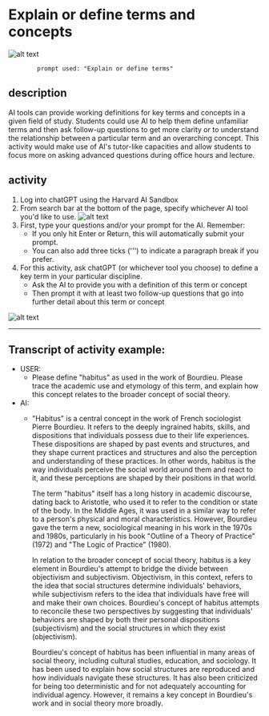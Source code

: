 # Explain or define terms and concepts

![alt text](https://files.slack.com/files-pri/T0HTW3H0V-F060A220G31/oueeeeeee.png?pub_secret=24b57cbd4a)

            prompt used: "Explain or define terms"
            
## description
AI tools can provide working definitions for key terms and concepts in a given field of study. Students could use AI to help them define unfamiliar terms and then ask follow-up questions to get more clarity or to understand the relationship between a particular term and an overarching concept. This activity would make use of AI's tutor-like capacities and allow students to focus more on asking advanced questions during office hours and lecture.

## activity
1. Log into chatGPT using the Harvard AI Sandbox
2. From search bar at the bottom of the page, specify whichever AI tool you'd like to use.
![alt text](https://files.slack.com/files-pri/T0HTW3H0V-F060SAFF0TE/video_to_gif__5_..gif?pub_secret=b0169f7439)
4. First, type your questions and/or your prompt for the AI. Remember: 
    * If you only hit Enter or Return, this will automatically submit your prompt. 
    * You can also add three ticks (''') to indicate a paragraph break if you prefer.
5. For this activity, ask chatGPT (or whichever tool you choose) to define a key term in your particular discipline. 
    * Ask the AI to provide you with a definition of this term or concept
    * Then prompt it with at least two follow-up questions that go into further detail about this term or concept

![alt text](https://files.slack.com/files-pri/T0HTW3H0V-F060AD4TEMV/screenshot_2023-10-11_at_1.42.09_pm.png?pub_secret=5c249790c0)


--- 

## Transcript of activity example:

* USER:
    * Please define "habitus" as used in the work of  Bourdieu. Please trace the academic use and etymology of this term, and explain how this concept relates to the broader concept of social theory.
* AI: 
    * "Habitus" is a central concept in the work of French sociologist Pierre Bourdieu. It refers to the deeply ingrained habits, skills, and dispositions that individuals possess due to their life experiences. These dispositions are shaped by past events and structures, and they shape current practices and structures and also the perception and understanding of these practices. In other words, habitus is the way individuals perceive the social world around them and react to it, and these perceptions are shaped by their positions in that world.

        The term "habitus" itself has a long history in academic discourse, dating back to Aristotle, who used it to refer to the condition or state of the body. In the Middle Ages, it was used in a similar way to refer to a person's physical and moral characteristics. However, Bourdieu gave the term a new, sociological meaning in his work in the 1970s and 1980s, particularly in his book "Outline of a Theory of Practice" (1972) and "The Logic of Practice" (1980).

        In relation to the broader concept of social theory, habitus is a key element in Bourdieu's attempt to bridge the divide between objectivism and subjectivism. Objectivism, in this context, refers to the idea that social structures determine individuals' behaviors, while subjectivism refers to the idea that individuals have free will and make their own choices. Bourdieu's concept of habitus attempts to reconcile these two perspectives by suggesting that individuals' behaviors are shaped by both their personal dispositions (subjectivism) and the social structures in which they exist (objectivism).

        Bourdieu's concept of habitus has been influential in many areas of social theory, including cultural studies, education, and sociology. It has been used to explain how social structures are reproduced and how individuals navigate these structures. It has also been criticized for being too deterministic and for not adequately accounting for individual agency. However, it remains a key concept in Bourdieu's work and in social theory more broadly.